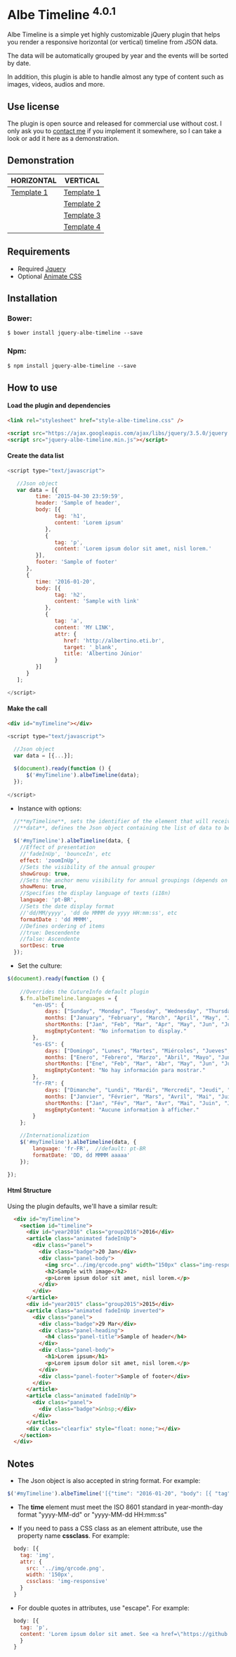 # Albe Timeline <sup>4.0.1</sup>

Albe Timeline is a simple yet highly customizable jQuery plugin that helps you render a responsive horizontal (or vertical) timeline from JSON data. 

The data will be automatically grouped by year and the events will be sorted by date. 

In addition, this plugin is able to handle almost any type of content such as images, videos, audios and more.

## Use license
The plugin is open source and released for commercial use without cost. I only ask you to [contact me](http://albertino.eti.br/#collapse5 "contact") if you implement it somewhere, so I can take a look or add it here as a demonstration.

## Demonstration
| HORIZONTAL  | VERTICAL |
| ------------- | ------------- |
| [Template 1](https://albejr.github.io/jquery-albe-timeline/templates/horizontal/index.html "Template Horizontal")  | [Template 1](https://albejr.github.io/jquery-albe-timeline/templates/vertical/index.html "Template Vertical")  |
|   | [Template 2](https://albejr.github.io/jquery-albe-timeline/templates/simple/index.html "Template Simples")  |
|   | [Template 3](https://albejr.github.io/jquery-albe-timeline/templates/minimalist/index.html "Template Minimalista")  |
|   | [Template 4](https://albejr.github.io/jquery-albe-timeline/templates/audain/index.html "Template Audain Designs")  |

## Requirements
* Required
[Jquery](https://jquery.com)
* Optional
[Animate CSS](https://daneden.github.io/animate.css)

## Installation
### Bower:
```html
$ bower install jquery-albe-timeline --save
```
### Npm:
```html
$ npm install jquery-albe-timeline --save
```

## How to use
#### Load the plugin and dependencies
```html
<link rel="stylesheet" href="style-albe-timeline.css" />

<script src="https://ajax.googleapis.com/ajax/libs/jquery/3.5.0/jquery.min.js"></script>
<script src="jquery-albe-timeline.min.js"></script>
```
#### Create the data list
```js
<script type="text/javascript">

   //Json object
   var data = [{
         time: '2015-04-30 23:59:59',
         header: 'Sample of header',
         body: [{
               tag: 'h1',
               content: 'Lorem ipsum'
            },
            {
               tag: 'p',
               content: 'Lorem ipsum dolor sit amet, nisl lorem.'
         }],
         footer: 'Sample of footer'
      },
      {
         time: '2016-01-20',
         body: [{
               tag: 'h2',
               content: 'Sample with link'
            },
            {
               tag: 'a',
               content: 'MY LINK',
               attr: {
                  href: 'http://albertino.eti.br',
                  target: '_blank',
                  title: 'Albertino Júnior'
               }
         }]
      }
   ];

</script>
```
#### Make the call
```html
<div id="myTimeline"></div>
```
```js
<script type="text/javascript">

  //Json object
  var data = [{...}];
   
  $(document).ready(function () {
      $('#myTimeline').albeTimeline(data);
  });
  
</script>
```
* Instance with options:
```js
  //**myTimeline**, sets the identifier of the element that will receive the entire timeline (for example, a DIV) and must be unique for each timeline on the page.
  //**data**, defines the Json object containing the list of data to be displayed.
  
  $('#myTimeline').albeTimeline(data, {
    //Effect of presentation
    //'fadeInUp', 'bounceIn', etc
    effect: 'zoomInUp',
    //Sets the visibility of the annual grouper
    showGroup: true,
    //Sets the anchor menu visibility for annual groupings (depends on 'showGroup')
    showMenu: true,
    //Specifies the display language of texts (i18n)
    language: 'pt-BR',
    //Sets the date display format
    //'dd/MM/yyyy', 'dd de MMMM de yyyy HH:mm:ss', etc
    formatDate : 'dd MMMM',
    //Defines ordering of items
    //true: Descendente
    //false: Ascendente
    sortDesc: true
  });
```
* Set the culture:
```js
$(document).ready(function () {
    
    //Overrides the CutureInfo default plugin
    $.fn.albeTimeline.languages = {
        "en-US": {
            days: ["Sunday", "Monday", "Tuesday", "Wednesday", "Thursday", "Friday", "Saturday"],
            months: ["January", "February", "March", "April", "May", "June", "July", "August", "September", "October", "November", "December"],
            shortMonths: ["Jan", "Feb", "Mar", "Apr", "May", "Jun", "Jul", "Aug", "Sep", "Oct", "Nov", "Dec"],
            msgEmptyContent: "No information to display."
        },
        "es-ES": {
            days: ["Domingo", "Lunes", "Martes", "Miércoles", "Jueves", "Viernes", "Sábado"],
            months: ["Enero", "Febrero", "Marzo", "Abril", "Mayo", "Junio", "Julio", "Agosto", "Septiembre", "Octubre", "Noviembre", "Diciembre"],
            shortMonths: ["Ene", "Feb", "Mar", "Abr", "May", "Jun", "Jul", "Ago", "Sep", "Oct", "Nov", "Dic"],
            msgEmptyContent: "No hay información para mostrar."
        },
        "fr-FR": {
            days: ["Dimanche", "Lundi", "Mardi", "Mercredi", "Jeudi", "Vendredi", "Samedi"],
            months: ["Janvier", "Février", "Mars", "Avril", "Mai", "Juin", "Juillet", "Août", "Septembre", "Octobre", "Novembre", "Décembre"],
            shortMonths: ["Jan", "Fév", "Mar", "Avr", "Mai", "Juin", "Juil", "Août", "Sep", "Oct", "Nov", "Déc"],
            msgEmptyContent: "Aucune information à afficher."
        }
    };

    //Internationalization
    $('#myTimeline').albeTimeline(data, {
        language: 'fr-FR',	//default: pt-BR
        formatDate: 'DD, dd MMMM aaaaa'
    });

});
```
#### Html Structure
Using the plugin defaults, we'll have a similar result:
```html
  <div id="myTimeline">
    <section id="timeline">
      <div id="year2016" class="group2016">2016</div>
      <article class="animated fadeInUp">
        <div class="panel">
          <div class="badge">20 Jan</div>
          <div class="panel-body">
            <img src="../img/qrcode.png" width="150px" class="img-responsive">
            <h2>Sample with image</h2>
            <p>Lorem ipsum dolor sit amet, nisl lorem.</p>
          </div>
        </div>
      </article>
      <div id="year2015" class="group2015">2015</div>
      <article class="animated fadeInUp inverted">
        <div class="panel">
          <div class="badge">29 Mar</div>
          <div class="panel-heading">
            <h4 class="panel-title">Sample of header</h4>
          </div>
          <div class="panel-body">
            <h1>Lorem ipsum</h1>
            <p>Lorem ipsum dolor sit amet, nisl lorem.</p>
          </div>
          <div class="panel-footer">Sample of footer</div>
        </div>
      </article>
      <article class="animated fadeInUp">
        <div class="panel">
          <div class="badge">&nbsp;</div>
        </div>
      </article>
      <div class="clearfix" style="float: none;"></div>
    </section>
  </div>
```
## Notes
* The Json object is also accepted in string format. For example:
```js
$('#myTimeline').albeTimeline('[{"time": "2016-01-20", "body": [{ "tag": "h1", "content": "Lorem ipsum" }, { "tag": "p", "content": "massa, cursus quisque leo quisque dui." }]}]');
```
  
* The **time** element must meet the ISO 8601 standard in year-month-day format "yyyy-MM-dd" or "yyyy-MM-dd HH:mm:ss"

* If you need to pass a CSS class as an element attribute, use the property name **cssclass**. For example:
```js
  body: [{
    tag: 'img',
    attr: {
      src: '../img/qrcode.png',
      width: '150px',
      cssclass: 'img-responsive'
    }
  }
```

* For double quotes in attributes, use "escape". For example:
```js
  body: [{
    tag: 'p',
    content: 'Lorem ipsum dolor sit amet. See <a href=\"https://github.com/Albejr/jquery-albe-timeline\" target=\"_blank\">more details</a>'
    }
  }
```
